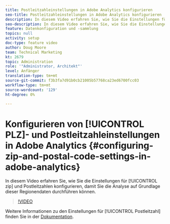 ```yaml
---
title: Postleitzahleinstellungen in Adobe Analytics konfigurieren
seo-title: Postleitzahleinstellungen in Adobe Analytics konfigurieren
description: In diesem Video erfahren Sie, wie Sie die Einstellungen für Postleitzahlen konfigurieren, damit Sie die Analyse anhand dieser Regionendaten durchführen können.
seo-description: In diesem Video erfahren Sie, wie Sie die Einstellungen für Postleitzahlen konfigurieren, damit Sie die Analyse anhand dieser Regionendaten durchführen können.
feature: Datenkonfiguration und -sammlung
topics: null
activity: setup
doc-type: feature video
author: Doug Moore
team: Technical Marketing
kt: 2679
topic: Administration
role: '"Administrator, Architekt"'
level: Anfänger
translation-type: tm+mt
source-git-commit: f3b3fa7d91b0cb21005b57768ca23ed6700fcc03
workflow-type: tm+mt
source-wordcount: '129'
ht-degree: 0%

---
```



# Konfigurieren von [!UICONTROL PLZ]- und Postleitzahleinstellungen in Adobe Analytics {#configuring-zip-and-postal-code-settings-in-adobe-analytics}

In diesem Video erfahren Sie, wie Sie die Einstellungen für [!UICONTROL zip] und Postleitzahlen konfigurieren, damit Sie die Analyse auf Grundlage dieser Regionendaten durchführen können.

>[!VIDEO](https://video.tv.adobe.com/v/27051/?quality=12)

Weitere Informationen zu den Einstellungen für [!UICONTROL Postleitzahl] finden Sie in der [Dokumentation](https://marketing.adobe.com/resources/help/en_US/reference/reports_zip.html).
